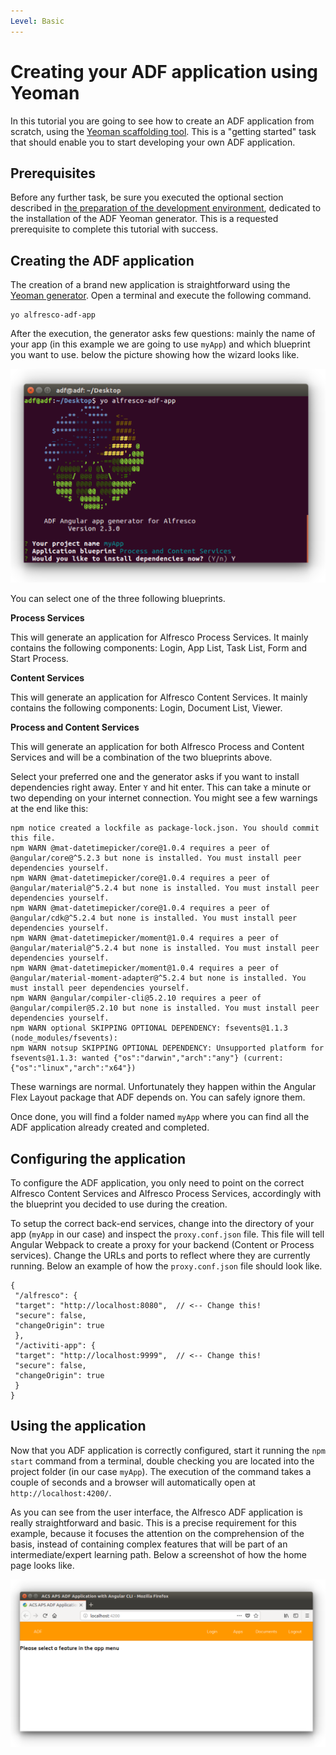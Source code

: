 ```yaml
---
Level: Basic
---
```

# Creating your ADF application using Yeoman

In this tutorial you are going to see how to create an ADF application from scratch, using the [Yeoman scaffolding tool](http://yeoman.io/). This is a "getting started" task that should enable you to start developing your own ADF application.

## Prerequisites
Before any further task, be sure you executed the optional section described in [the preparation of the development environment](./preparing-environment.html), dedicated to the installation of the ADF Yeoman generator. This is a requested prerequisite to complete this tutorial with success.

## Creating the ADF application
The creation of a brand new application is straightforward using the [Yeoman generator](http://yeoman.io/). Open a terminal and execute the following command.

    yo alfresco-adf-app

After the execution, the generator asks few questions: mainly the name of your app (in this example we are going to use  `myApp`) and which blueprint you want to use. below the picture showing how the wizard looks like.

![yeoman_creation](../docassets/images/yeoman_creation.png)

You can select one of the three following blueprints.

**Process Services**

This will generate an application for Alfresco Process Services. It mainly contains the following components: Login, App List, Task List, Form and Start Process.

**Content Services**

This will generate an application for Alfresco Content Services. It mainly contains the following components: Login, Document List, Viewer.

**Process and Content Services**

This will generate an application for both Alfresco Process and Content Services and will be a combination of the two blueprints above.

Select your preferred one and the generator asks if you want to install dependencies right away. Enter `Y` and hit enter. This can take a minute or two depending on your internet connection. You might see a few warnings at the end like this:

    npm notice created a lockfile as package-lock.json. You should commit this file.
    npm WARN @mat-datetimepicker/core@1.0.4 requires a peer of @angular/core@^5.2.3 but none is installed. You must install peer dependencies yourself.
    npm WARN @mat-datetimepicker/core@1.0.4 requires a peer of @angular/material@^5.2.4 but none is installed. You must install peer dependencies yourself.
    npm WARN @mat-datetimepicker/core@1.0.4 requires a peer of @angular/cdk@^5.2.4 but none is installed. You must install peer dependencies yourself.
    npm WARN @mat-datetimepicker/moment@1.0.4 requires a peer of @angular/material@^5.2.4 but none is installed. You must install peer dependencies yourself.
    npm WARN @mat-datetimepicker/moment@1.0.4 requires a peer of @angular/material-moment-adapter@^5.2.4 but none is installed. You must install peer dependencies yourself.
    npm WARN @angular/compiler-cli@5.2.10 requires a peer of @angular/compiler@5.2.10 but none is installed. You must install peer dependencies yourself.
    npm WARN optional SKIPPING OPTIONAL DEPENDENCY: fsevents@1.1.3 (node_modules/fsevents):
    npm WARN notsup SKIPPING OPTIONAL DEPENDENCY: Unsupported platform for fsevents@1.1.3: wanted {"os":"darwin","arch":"any"} (current: {"os":"linux","arch":"x64"})

These warnings are normal. Unfortunately they happen within the Angular Flex Layout package that ADF depends on. You can safely ignore them.

Once done, you will find a folder named  `myApp` where you can find all the ADF application already created and completed.

## Configuring the application

To configure the ADF application, you only need to point on the correct Alfresco Content Services and Alfresco Process Services, accordingly with the blueprint you decided to use during the creation.

To setup the correct back-end services, change into the directory of your app (`myApp`  in our case) and inspect the  `proxy.conf.json`  file. This file will tell Angular Webpack to create a proxy for your backend (Content or Process services). Change the URLs and ports to reflect where they are currently running. Below an example of how the `proxy.conf.json` file should look like.

    {  
     "/alfresco": {
     "target": "http://localhost:8080",  // <-- Change this!
     "secure": false,
     "changeOrigin": true
     },
     "/activiti-app": {
     "target": "http://localhost:9999",  // <-- Change this!
     "secure": false,  
     "changeOrigin": true  
     }
    }

## Using the application

Now that you ADF application is correctly configured, start it running the  `npm start`  command from a terminal, double checking you are located into the project folder (in our case  `myApp`). The execution of the command takes a couple of seconds and a browser will automatically open at  `http://localhost:4200/`.

As you can see from the user interface, the Alfresco ADF application is really straightforward and basic. This is a precise requirement for this example, because it focuses the attention on the comprehension of the basis, instead of containing complex features that will be part of an intermediate/expert learning path. Below a screenshot of how the home page looks like.

![yeoman_start](../docassets/images/yeoman_start.png)
